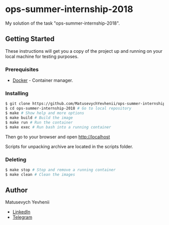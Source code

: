 # ops-summer-internship-2018
My solution of the task "ops-summer-internship-2018".

## Getting Started
These instructions will get you a copy of the project up and running on your local machine for testing purposes.

### Prerequisites
* [Docker](https://www.docker.com/) - Container manager.

### Installing
```sh
$ git clone https://github.com/MatusevychYevhenii/ops-summer-internship-2018.git # Clone repository
$ cd ops-summer-internship-2018 # Go to local repository
$ make # Show help and more options
$ make build # Build the image
$ make run # Run the container
$ make exec # Run bash into a running container
```
Then go to your browser and open [http://localhost](http://localhost)

Scripts for unpacking archive are located in the scripts folder.

### Deleting
```sh
$ make stop # Stop and remove a running container
$ make clean # Clean the images
```

## Author
Matusevych Yevhenii 
* [LinkedIn](https://www.linkedin.com/in/ygritte/)
* [Telegram](https://t.me/YevheniiMatusevich)

